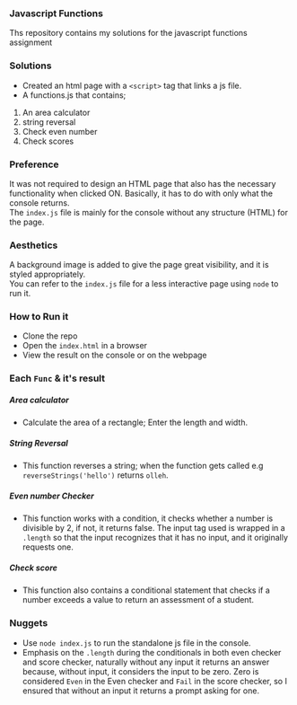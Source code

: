 ### Javascript Functions
Ths repository contains my solutions for the javascript functions assignment

### Solutions
* Created an html page with a ```<script>``` tag that links a js file.
* A functions.js that contains;
1. An area calculator
2. string reversal
3. Check even number
4. Check scores

### Preference
It was not required to design an HTML page that also has the necessary functionality when clicked ON. Basically, it has to do with only what the console returns. <br>
The ```index.js``` file is mainly for the console without any structure (HTML) for the page.

### Aesthetics
A background image is added to give the page great visibility, and it is styled appropriately.<br>
You can refer to the ```index.js``` file for a less interactive page using ```node``` to run it.

### How to Run it
* Clone the repo
* Open the ```index.html``` in a browser
* View the result on the console or on the webpage
### Each ```Func``` & it's result
##### Area calculator
* Calculate the area of a rectangle; Enter the length and width.
##### String Reversal
* This function reverses a string; when the function gets called e.g ```reverseStrings('hello')``` returns ```olleh```.
##### Even number Checker
* This function works with a condition, it checks whether a number is divisible by 2, if not, it returns false. The input tag used is wrapped in a ```.length``` so that the input recognizes that it has no input, and it originally requests one.

##### Check score
* This function also contains a conditional statement that checks if a number exceeds a value to return an assessment of a student.

### Nuggets
* Use ```node index.js``` to run the standalone js file in the console.
* Emphasis on the ```.length``` during the conditionals in both even checker and score checker, naturally without any input it returns an answer because, without input, it considers the input to be zero. Zero is considered ```Even``` in the Even checker and ```Fail``` in the score checker, so I ensured that without an input it returns a prompt asking for one.
